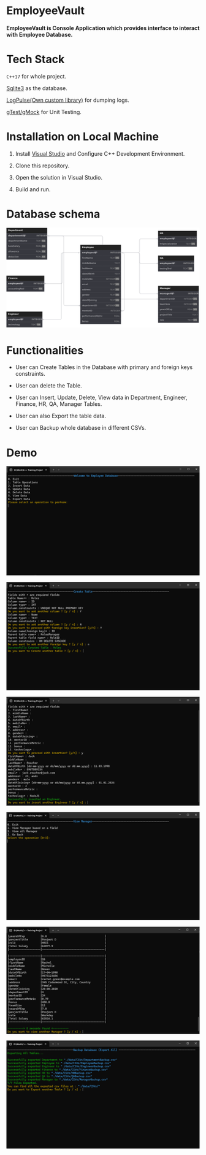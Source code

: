 # EmployeeVault

#### EmployeeVault is Console Application which provides interface to interact with Employee Database.

# Tech Stack

`C++17` for whole project.

[Sqlite3](https://www.sqlite.org/) as the database.

[LogPulse(Own custom library)](https://github.com/Rushi1109/LogPulse) for dumping logs.

[gTest/gMock](https://google.github.io/googletest/) for Unit Testing.

# Installation on Local Machine
1. Install [Visual Studio](https://visualstudio.microsoft.com/downloads/) and Configure C++ Development Environment.

2. Clone this repository.

3. Open the solution in Visual Studio.

4. Build and run.

# Database schema

![EmployeeVault Schema](./assets/Database.png)

# Functionalities 

- User can Create Tables in the Database with primary and foreign keys constraints.

- User can delete the Table.

- User can Insert, Update, Delete, View data in Department, Engineer, Finance, HR, QA, Manager Tables.

- User can also Export the table data.

- User can Backup whole database in different CSVs.

# Demo

![EmployeeVault 1](./assets/Screenshot1.png)

![EmployeeVault 2](./assets/Screenshot2.png)

![EmployeeVault 3](./assets/Screenshot3.png)

![EmployeeVault 4](./assets/Screenshot4.png)

![EmployeeVault 5](./assets/Screenshot5.png)

![EmployeeVault 6](./assets/Screenshot6.png)